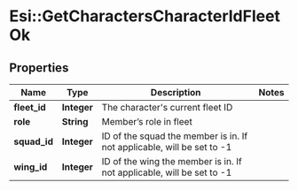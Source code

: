 # Esi::GetCharactersCharacterIdFleetOk

## Properties
Name | Type | Description | Notes
------------ | ------------- | ------------- | -------------
**fleet_id** | **Integer** | The character&#39;s current fleet ID | 
**role** | **String** | Member’s role in fleet | 
**squad_id** | **Integer** | ID of the squad the member is in. If not applicable, will be set to -1 | 
**wing_id** | **Integer** | ID of the wing the member is in. If not applicable, will be set to -1 | 


